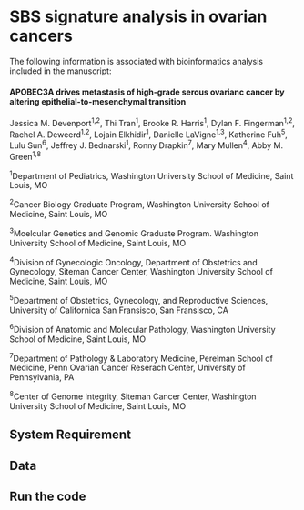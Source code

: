 # SBS signature analysis in ovarian cancers 
The following information is associated with bioinformatics analysis included in the manuscript: 
#### APOBEC3A drives metastasis of high-grade serous ovarianc cancer by altering epithelial-to-mesenchymal transition
Jessica M. Devenport<sup>1,2</sup>, Thi Tran<sup>1</sup>, Brooke R. Harris<sup>1</sup>, Dylan F. Fingerman<sup>1,2</sup>, Rachel A. Deweerd<sup>1,2</sup>, 
Lojain Elkhidir<sup>1</sup>, Danielle LaVigne<sup>1,3</sup>, Katherine Fuh<sup>5</sup>, Lulu Sun<sup>6</sup>, Jeffrey J. Bednarski<sup>1</sup>, 
Ronny Drapkin<sup>7</sup>, Mary Mullen<sup>4</sup>, Abby M. Green<sup>1,8</sup>

<sup>1</sup>Department of Pediatrics, Washington University School of Medicine, Saint Louis, MO

<sup>2</sup>Cancer Biology Graduate Program, Washington University School of Medicine, Saint Louis, MO

<sup>3</sup>Moelcular Genetics and Genomic Graduate Program. Washington University School of Medicine, Saint Louis, MO

<sup>4</sup>Division of Gynecologic Oncology, Department of Obstetrics and Gynecology, Siteman Cancer Center, Washington University School of Medicine, 
Saint Louis, MO

<sup>5</sup>Department of Obstetrics, Gynecology, and Reproductive Sciences, University of Californica San Fransisco, San Fransisco, CA

<sup>6</sup>Division of Anatomic and Molecular Pathology, Washington University School of Medicine, Saint Louis, MO

<sup>7</sup>Department of Pathology & Laboratory Medicine, Perelman School of Medicine, Penn Ovarian Cancer Reserach Center, University of Pennsylvania, PA

<sup>8</sup>Center of Genome Integrity, Siteman Cancer Center, Washington University School of Medicine, Saint Louis, MO

## System Requirement

## Data

## Run the code
